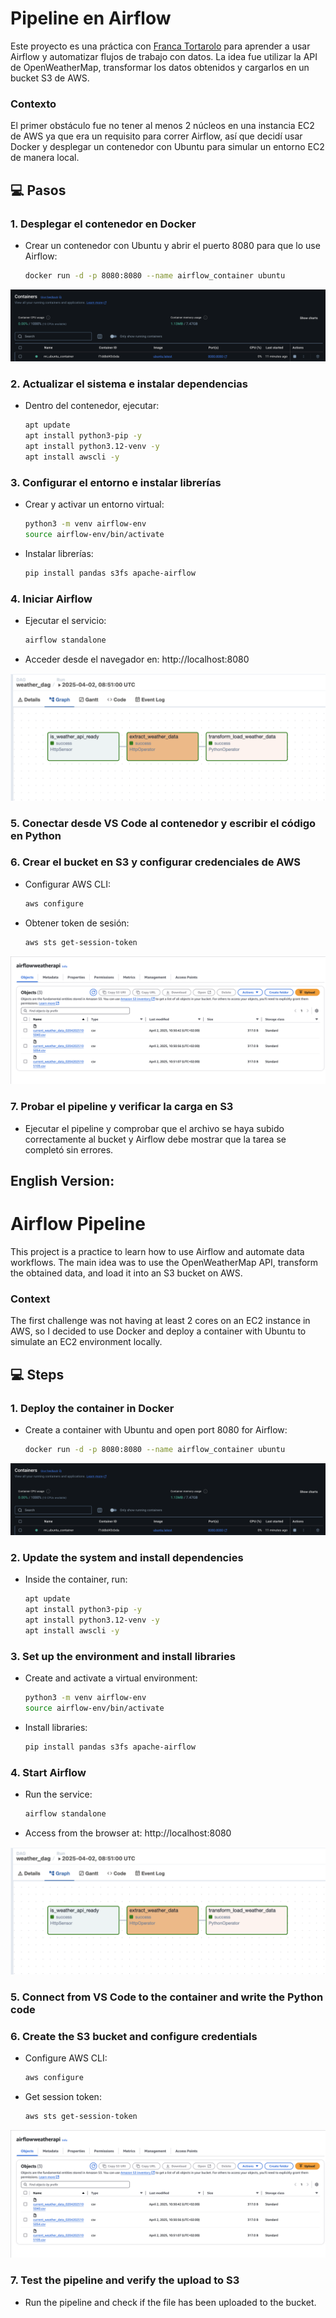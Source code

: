 # Pipeline en Airflow

Este proyecto es una práctica con [Franca Tortarolo](https://github.com/FrancaTortaroloo) para aprender a usar Airflow y automatizar flujos de trabajo con datos. La idea fue utilizar la API de OpenWeatherMap, transformar los datos obtenidos y cargarlos en un bucket S3 de AWS.

### Contexto

El primer obstáculo fue no tener al menos 2 núcleos en una instancia EC2 de AWS ya que era un requisito para correr Airflow, así que decidí usar Docker y desplegar un contenedor con Ubuntu para simular un entorno EC2 de manera local.

## 💻 Pasos

### 1. Desplegar el contenedor en Docker

- Crear un contenedor con Ubuntu y abrir el puerto 8080 para que lo use Airflow:
  ```bash
  docker run -d -p 8080:8080 --name airflow_container ubuntu
  ```

![Imagen de Docker](https://github.com/nahuel-nunez-rojas/Pipeline-Airflow/blob/main/images/conteiner.png)

### 2. Actualizar el sistema e instalar dependencias

- Dentro del contenedor, ejecutar:
  ```bash
  apt update
  apt install python3-pip -y
  apt install python3.12-venv -y
  apt install awscli -y
  ```

### 3. Configurar el entorno e instalar librerías

- Crear y activar un entorno virtual:
  ```bash
  python3 -m venv airflow-env
  source airflow-env/bin/activate
  ```
- Instalar librerías:
  ```bash
  pip install pandas s3fs apache-airflow
  ```

### 4. Iniciar Airflow

- Ejecutar el servicio:
  ```bash
  airflow standalone
  ```
- Acceder desde el navegador en: http://localhost:8080

![Imagen de Airflow](https://github.com/nahuel-nunez-rojas/Pipeline-Airflow/blob/main/images/airflow.png)

### 5. Conectar desde VS Code al contenedor y escribir el código en Python

### 6. Crear el bucket en S3 y configurar credenciales de AWS

- Configurar AWS CLI:
  ```bash
  aws configure
  ```
- Obtener token de sesión:
  ```bash
  aws sts get-session-token
  ```

![Imagen de S3](https://github.com/nahuel-nunez-rojas/Pipeline-Airflow/blob/main/images/bucket.png)

### 7. Probar el pipeline y verificar la carga en S3

- Ejecutar el pipeline y comprobar que el archivo se haya subido correctamente al bucket y Airflow debe mostrar que la tarea se completó sin errores.



## English Version:
# Airflow Pipeline

This project is a practice to learn how to use Airflow and automate data workflows. The main idea was to use the OpenWeatherMap API, transform the obtained data, and load it into an S3 bucket on AWS.

### Context

The first challenge was not having at least 2 cores on an EC2 instance in AWS, so I decided to use Docker and deploy a container with Ubuntu to simulate an EC2 environment locally.

## 💻 Steps

### 1. Deploy the container in Docker

- Create a container with Ubuntu and open port 8080 for Airflow:
  ```bash
  docker run -d -p 8080:8080 --name airflow_container ubuntu
  ```

![Imagen de Docker](https://github.com/nahuel-nunez-rojas/Pipeline-Airflow/blob/main/images/conteiner.png)

### 2. Update the system and install dependencies

- Inside the container, run:
  ```bash
  apt update
  apt install python3-pip -y
  apt install python3.12-venv -y
  apt install awscli -y
  ```

### 3. Set up the environment and install libraries

- Create and activate a virtual environment:
  ```bash
  python3 -m venv airflow-env
  source airflow-env/bin/activate
  ```
- Install libraries:
  ```bash
  pip install pandas s3fs apache-airflow
  ```

### 4. Start Airflow

- Run the service:
  ```bash
  airflow standalone
  ```
- Access from the browser at: http://localhost:8080

![Imagen de Airflow](https://github.com/nahuel-nunez-rojas/Pipeline-Airflow/blob/main/images/airflow.png)

### 5. Connect from VS Code to the container and write the Python code

### 6. Create the S3 bucket and configure credentials

- Configure AWS CLI:
  ```bash
  aws configure
  ```
- Get session token:
  ```bash
  aws sts get-session-token
  ```

![Imagen de S3](https://github.com/nahuel-nunez-rojas/Pipeline-Airflow/blob/main/images/bucket.png)

### 7. Test the pipeline and verify the upload to S3

- Run the pipeline and check if the file has been uploaded to the bucket.

